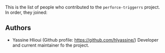 

This is the list of people who contributed to the `perforce-triggerrs` project. In order, they joined:


Authors
-------

+ Yassine Hlioui
  (Github profile: https://github.com/hlyassine/)
Developer and current maintainer fo the project.
